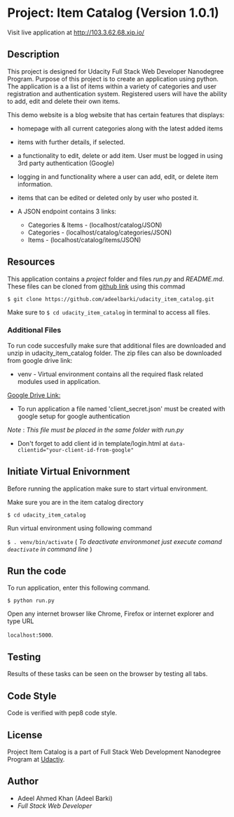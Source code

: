 # Project: Item Catalog (Version 1.0.1)

Visit live application at http://103.3.62.68.xip.io/

## Description

This project is designed for Udacity Full Stack Web Developer Nanodegree Program. Purpose of this project is to create an application using python. The application is a a list of items within a variety of categories and user registration and authentication system. Registered users will have the ability to add, edit and delete their own items. 

This demo website is  a blog website that has certain features that displays:

* homepage with all current categories along with the latest added items
* items with further details, if selected.
* a functionality to edit, delete or add item. User must be logged in using 3rd party authentication (Google)
* logging in and functionality where a user can add, edit, or delete item information.
* items that can be edited or deleted only by user who posted it.
* A JSON endpoint contains 3 links:

    - Categories & Items - (localhost/catalog/JSON) 
    - Categories - (localhost/catalog/categories/JSON)
    - Items - (localhost/catalog/items/JSON)

## Resources

This application contains a _project_ folder and files _run.py_ and _README.md_. These files can be cloned from [github link]( https://github.com/adeelbarki/udacity_item_catalog.git ) using this commad

`$ git clone https://github.com/adeelbarki/udacity_item_catalog.git`

Make sure to `$ cd udacity_item_catalog` in terminal to access all files. 

### Additional Files

To run code succesfully make sure that additional files are downloaded and unzip in udacity_item_catalog folder. The zip files can also be downloaded from google drive link:

* venv - Virtual environment contains all the required flask related modules used in application.

[Google Drive Link:](https://drive.google.com/open?id=1v66ZexoEw9DlaDcX5fGxTtwRDl6zO6fv)

* To run application a file named 'client_secret.json' must be created with google setup for google authentication

_Note_ : _This file must be placed in the same folder with run.py_

* Don't forget to add client id in template/login.html at `data-clientid="your-client-id-from-google"`


## Initiate Virtual Enivornment

Before running the application make sure to start virtual environment.

Make sure you are in the item catalog directory

`$ cd udacity_item_catalog`

Run virtual environment using following command

`$ . venv/bin/activate` ( _To deactivate environmonet just execute comand `deactivate` in command line_ )


## Run the code

To run application, enter this following command.

`$ python run.py`

Open any internet browser like Chrome, Firefox or internet explorer and type URL

`localhost:5000`.  

## Testing

Results of these tasks can be seen on the browser by testing all tabs.


## Code Style

Code is verified with pep8 code style.

## License

Project Item Catalog is a part of Full Stack Web Development Nanodegree Program at [Udactiy](https://www.udacity.com/course/full-stack-web-developer-nanodegree--nd004).  

## Author

* Adeel Ahmed Khan (Adeel Barki)
* _Full Stack Web Developer_
